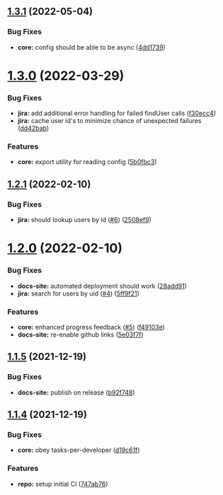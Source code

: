 ## [1.3.1](https://github.com/AgentEnder/code-rub/compare/v1.3.0...v1.3.1) (2022-05-04)


### Bug Fixes

* **core:** config should be able to be async ([4dd1739](https://github.com/AgentEnder/code-rub/commit/4dd17391f9b9a1a607884734c051a39396f9d59b))

# [1.3.0](https://github.com/AgentEnder/code-rub/compare/v1.2.1...v1.3.0) (2022-03-29)


### Bug Fixes

* **jira:** add additional error handling for failed findUser calls ([f30ecc4](https://github.com/AgentEnder/code-rub/commit/f30ecc47ed35aaa4c149b957e2fe09b496050773))
* **jira:** cache user id's to minimize chance of unexpected failures ([dd42bab](https://github.com/AgentEnder/code-rub/commit/dd42bab469b31214e40eef2e6c0b33cad6ac7a04))


### Features

* **core:** export utility for reading config ([5b0fbc3](https://github.com/AgentEnder/code-rub/commit/5b0fbc39c941925416d8c4544b170834644bf16a))

## [1.2.1](https://github.com/AgentEnder/code-rub/compare/v1.2.0...v1.2.1) (2022-02-10)


### Bug Fixes

* **jira:** should lookup users by id ([#6](https://github.com/AgentEnder/code-rub/issues/6)) ([2508ef9](https://github.com/AgentEnder/code-rub/commit/2508ef9490062b3fc3ee17d063cc041c0b283caf))

# [1.2.0](https://github.com/AgentEnder/code-rub/compare/v1.1.5...v1.2.0) (2022-02-10)


### Bug Fixes

* **docs-site:** automated deployment should work ([28add91](https://github.com/AgentEnder/code-rub/commit/28add913c0a816eb31575297bcb2975c472f69f5))
* **jira:** search for users by uid ([#4](https://github.com/AgentEnder/code-rub/issues/4)) ([5ff9f21](https://github.com/AgentEnder/code-rub/commit/5ff9f21b8161d3c3e9aa5034ea7a4c9a9e13ccdd))


### Features

* **core:** enhanced progress feedback ([#5](https://github.com/AgentEnder/code-rub/issues/5)) ([f49103e](https://github.com/AgentEnder/code-rub/commit/f49103ef0d0b2e412adb31768250e06bec8620f8))
* **docs-site:** re-enable github links ([5e03f7f](https://github.com/AgentEnder/code-rub/commit/5e03f7f6e7ecf6dfcb7d5d783264b44e109843ec))

## [1.1.5](https://github.com/AgentEnder/code-rub/compare/v1.1.4...v1.1.5) (2021-12-19)


### Bug Fixes

* **docs-site:** publish on release ([b92f748](https://github.com/AgentEnder/code-rub/commit/b92f748de21cc475f7c145901f2737440a290739))

## [1.1.4](https://github.com/AgentEnder/code-rub/compare/v1.1.3...v1.1.4) (2021-12-19)


### Bug Fixes

* **core:** obey tasks-per-developer ([d19c61f](https://github.com/AgentEnder/code-rub/commit/d19c61fe5457827b13ce0090dce2bf84fff27097))


### Features

* **repo:** setup initial CI ([747ab76](https://github.com/AgentEnder/code-rub/commit/747ab7651e8542ef2e049b67051670dfe0112a02))
